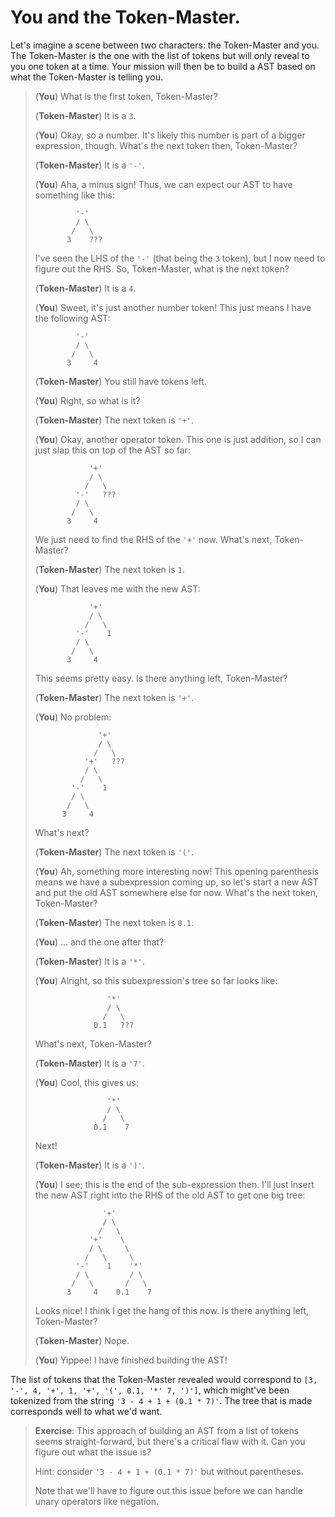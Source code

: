 # You and the Token-Master.

Let's imagine a scene between two characters: the Token-Master and you.
The Token-Master is the one with the list of tokens
but will only reveal to you one token at a time.
Your mission will then be to build a AST based on
what the Token-Master is telling you.

>   (**You**) What is the first token, Token-Master?
>
>   (**Token-Master**) It is a `3`.
>
>   (**You**) Okay, so a number.
>   It's likely this number is part of a bigger expression, though.
>   What's the next token then, Token-Master?
>
>   (**Token-Master**) It is a `'-'`.
>
>   (**You**) Aha, a minus sign!
>   Thus, we can expect our AST to have something like this:
>   ```
>            '-'
>            / \
>           /   \
>          3    ???
>   ```
>   I've seen the LHS of the `'-'` (that being the `3` token),
>   but I now need to figure out the RHS.
>   So, Token-Master, what is the next token?
>
>   (**Token-Master**) It is a `4`.
>
>   (**You**) Sweet, it's just another number token!
>   This just means I have the following AST:
>   ```
>            '-'
>            / \
>           /   \
>          3     4
>   ```
>
>   (**Token-Master**) You still have tokens left.
>
>   (**You**) Right, so what is it?
>
>   (**Token-Master**) The next token is `'+'`.
>
>   (**You**) Okay, another operator token.
>   This one is just addition, so I can just slap this on top of the AST so far:
>   ```
>               '+'
>               / \
>              /   \
>            '-'   ???
>            / \
>           /   \
>          3     4
>   ```
>   We just need to find the RHS of the `'+'` now.
>   What's next, Token-Master?
>
>   (**Token-Master**) The next token is `1`.
>
>   (**You**) That leaves me with the new AST:
>   ```
>               '+'
>               / \
>              /   \
>            '-'    1
>            / \
>           /   \
>          3     4
>   ```
>   This seems pretty easy.
>   Is there anything left, Token-Master?
>
>   (**Token-Master**) The next token is `'+'`.
>
>   (**You**) No problem:
>   ```
>                 '+'
>                 / \
>                /   \
>              '+'   ???
>              / \
>             /   \
>           '-'    1
>           / \
>          /   \
>         3     4
>   ```
>   What's next?
>
>   (**Token-Master**) The next token is `'('`.
>
>   (**You**) Ah, something more interesting now!
>   This opening parenthesis means we have a subexpression coming up,
>   so let's start a new AST and put the old AST somewhere else for now.
>   What's the next token, Token-Master?
>
>   (**Token-Master**) The next token is `0.1`.
>
>   (**You**) ... and the one after that?
>
>   (**Token-Master**) It is a `'*'`.
>
>   (**You**) Alright, so this subexpression's tree so far looks like:
>   ```
>                   '*'
>                   / \
>                  /   \
>                0.1   ???
>   ```
>   What's next, Token-Master?
>
>   (**Token-Master**) It is a `'7'`.
>
>   (**You**) Cool, this gives us:
>   ```
>                   '*'
>                   / \
>                  /   \
>                0.1    7
>   ```
>   Next!
>
>   (**Token-Master**) It is a `')'`.
>
>   (**You**) I see; this is the end of the sub-expression then.
>   I'll just insert the new AST right into the RHS of the old AST
>   to get one big tree:
>   ```
>                  '+'
>                  / \
>                 /   \
>               '+'    \
>               / \     \
>              /   \     \
>            '-'    1    '*'
>            / \         / \
>           /   \       /   \
>          3     4    0.1    7
>   ```
>   Looks nice!
>   I think I get the hang of this now.
>   Is there anything left, Token-Master?
>
>   (**Token-Master**) Nope.
>
>   (**You**) Yippee! I have finished building the AST!

The list of tokens that the Token-Master revealed
would correspond to `[3, '-', 4, '+', 1, '+', '(', 0.1, '*' 7, ')']`,
which might've been tokenized from the string `'3 - 4 + 1 + (0.1 * 7)'`.
The tree that is made corresponds well to what we'd want.

> **Exercise**: This approach of building an AST from a list of tokens
> seems straight-forward,
> but there's a critical flaw with it.
> Can you figure out what the issue is?
>
> Hint: consider `'3 - 4 + 1 + (0.1 * 7)'` but without parentheses.
>
> Note that we'll have to figure out this issue before
> we can handle unary operators like negation.

